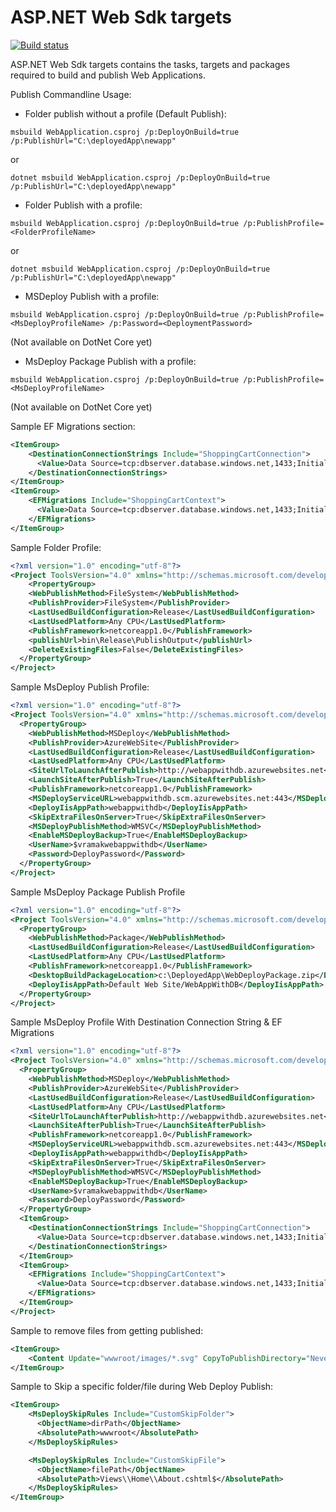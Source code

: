 ASP.NET Web Sdk targets
======================
[![Build status](http://aspnetci/app/rest/builds/buildType:(id:Lite_WebSdk)/statusIcon)](http://aspnetci/viewType.html?buildTypeId=Lite_WebSdk&guest=1)

ASP.NET Web Sdk targets contains the tasks, targets and packages required to build and publish Web Applications.

Publish Commandline Usage:

- Folder publish without a profile (Default Publish):

```
msbuild WebApplication.csproj /p:DeployOnBuild=true /p:PublishUrl="C:\deployedApp\newapp"
```
or
```
dotnet msbuild WebApplication.csproj /p:DeployOnBuild=true /p:PublishUrl="C:\deployedApp\newapp"
```

- Folder Publish with a profile:
```
msbuild WebApplication.csproj /p:DeployOnBuild=true /p:PublishProfile=<FolderProfileName>
````
or
```
dotnet msbuild WebApplication.csproj /p:DeployOnBuild=true /p:PublishUrl="C:\deployedApp\newapp"
```

 - MSDeploy Publish with a profile:
```
msbuild WebApplication.csproj /p:DeployOnBuild=true /p:PublishProfile=<MsDeployProfileName> /p:Password=<DeploymentPassword>
```
(Not available on DotNet Core yet)

 - MsDeploy Package Publish with a profile:
```
msbuild WebApplication.csproj /p:DeployOnBuild=true /p:PublishProfile=<MsDeployProfileName>
```
(Not available on DotNet Core yet)

Sample EF Migrations section:
```xml
<ItemGroup>
    <DestinationConnectionStrings Include="ShoppingCartConnection">
      <Value>Data Source=tcp:dbserver.database.windows.net,1433;Initial Catalog=shoppingcartdbdb_db;User Id=appUser@dbserver;Password=password</Value>
    </DestinationConnectionStrings>
</ItemGroup>
<ItemGroup>
    <EFMigrations Include="ShoppingCartContext">
      <Value>Data Source=tcp:dbserver.database.windows.net,1433;Initial Catalog=shoppingcartdbdb_db;User Id=efMigrationUser@dbserver;Password=password</Value>
    </EFMigrations>
</ItemGroup>
```
 
Sample Folder Profile:
```xml
<?xml version="1.0" encoding="utf-8"?>
<Project ToolsVersion="4.0" xmlns="http://schemas.microsoft.com/developer/msbuild/2003">
    <PropertyGroup>
    <WebPublishMethod>FileSystem</WebPublishMethod>
    <PublishProvider>FileSystem</PublishProvider>
    <LastUsedBuildConfiguration>Release</LastUsedBuildConfiguration>
    <LastUsedPlatform>Any CPU</LastUsedPlatform>
    <PublishFramework>netcoreapp1.0</PublishFramework>
    <publishUrl>bin\Release\PublishOutput</publishUrl>
    <DeleteExistingFiles>False</DeleteExistingFiles>
  </PropertyGroup>  
</Project>
```

Sample MsDeploy Publish Profile:
```xml
<?xml version="1.0" encoding="utf-8"?>
<Project ToolsVersion="4.0" xmlns="http://schemas.microsoft.com/developer/msbuild/2003">
  <PropertyGroup>
    <WebPublishMethod>MSDeploy</WebPublishMethod>
    <PublishProvider>AzureWebSite</PublishProvider>
    <LastUsedBuildConfiguration>Release</LastUsedBuildConfiguration>
    <LastUsedPlatform>Any CPU</LastUsedPlatform>
    <SiteUrlToLaunchAfterPublish>http://webappwithdb.azurewebsites.net</SiteUrlToLaunchAfterPublish>
    <LaunchSiteAfterPublish>True</LaunchSiteAfterPublish>
    <PublishFramework>netcoreapp1.0</PublishFramework>
    <MSDeployServiceURL>webappwithdb.scm.azurewebsites.net:443</MSDeployServiceURL>
    <DeployIisAppPath>webappwithdb</DeployIisAppPath>
    <SkipExtraFilesOnServer>True</SkipExtraFilesOnServer>
    <MSDeployPublishMethod>WMSVC</MSDeployPublishMethod>
    <EnableMSDeployBackup>True</EnableMSDeployBackup>
    <UserName>$vramakwebappwithdb</UserName>
    <Password>DeployPassword</Password>
  </PropertyGroup>
</Project>
```
Sample MsDeploy Package Publish Profile
```xml
<?xml version="1.0" encoding="utf-8"?>
<Project ToolsVersion="4.0" xmlns="http://schemas.microsoft.com/developer/msbuild/2003">
  <PropertyGroup>
    <WebPublishMethod>Package</WebPublishMethod>
    <LastUsedBuildConfiguration>Release</LastUsedBuildConfiguration>
    <LastUsedPlatform>Any CPU</LastUsedPlatform>
    <PublishFramework>netcoreapp1.0</PublishFramework>
    <DesktopBuildPackageLocation>c:\DeployedApp\WebDeployPackage.zip</DesktopBuildPackageLocation>
    <DeployIisAppPath>Default Web Site/WebAppWithDB</DeployIisAppPath>
  </PropertyGroup>
</Project>
```

Sample MsDeploy Profile With Destination Connection String & EF Migrations
```xml
<?xml version="1.0" encoding="utf-8"?>
<Project ToolsVersion="4.0" xmlns="http://schemas.microsoft.com/developer/msbuild/2003">
  <PropertyGroup>
    <WebPublishMethod>MSDeploy</WebPublishMethod>
    <PublishProvider>AzureWebSite</PublishProvider>
    <LastUsedBuildConfiguration>Release</LastUsedBuildConfiguration>
    <LastUsedPlatform>Any CPU</LastUsedPlatform>
    <SiteUrlToLaunchAfterPublish>http://webappwithdb.azurewebsites.net</SiteUrlToLaunchAfterPublish>
    <LaunchSiteAfterPublish>True</LaunchSiteAfterPublish>
    <PublishFramework>netcoreapp1.0</PublishFramework>
    <MSDeployServiceURL>webappwithdb.scm.azurewebsites.net:443</MSDeployServiceURL>
    <DeployIisAppPath>webappwithdb</DeployIisAppPath>
    <SkipExtraFilesOnServer>True</SkipExtraFilesOnServer>
    <MSDeployPublishMethod>WMSVC</MSDeployPublishMethod>
    <EnableMSDeployBackup>True</EnableMSDeployBackup>
    <UserName>$vramakwebappwithdb</UserName>
    <Password>DeployPassword</Password>
  </PropertyGroup>
  <ItemGroup>
    <DestinationConnectionStrings Include="ShoppingCartConnection">
      <Value>Data Source=tcp:dbserver.database.windows.net,1433;Initial Catalog=shoppingcartdbdb_db;User Id=appUser@dbserver;Password=password</Value>
    </DestinationConnectionStrings>
  </ItemGroup>
  <ItemGroup>
    <EFMigrations Include="ShoppingCartContext">
      <Value>Data Source=tcp:dbserver.database.windows.net,1433;Initial Catalog=shoppingcartdbdb_db;User Id=efMigrationUser@dbserver;Password=password</Value>
    </EFMigrations>
  </ItemGroup>
</Project>
```

Sample to remove files from getting published:

```xml
<ItemGroup>
    <Content Update="wwwroot/images/*.svg" CopyToPublishDirectory="Never" />
</ItemGroup>
```

Sample to Skip a specific folder/file during Web Deploy Publish:

```xml
<ItemGroup>
    <MsDeploySkipRules Include="CustomSkipFolder">
      <ObjectName>dirPath</ObjectName>
      <AbsolutePath>wwwroot</AbsolutePath>
    </MsDeploySkipRules>

    <MsDeploySkipRules Include="CustomSkipFile">
      <ObjectName>filePath</ObjectName>
      <AbsolutePath>Views\\Home\\About.cshtml$</AbsolutePath>
    </MsDeploySkipRules>
</ItemGroup>
```

